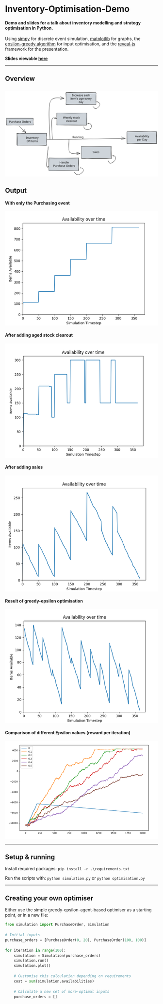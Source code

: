 # Inventory-Optimisation-Demo
#### Demo and slides for a talk about inventory modelling and strategy optimisation in Python.


Using [simpy](https://simpy.readthedocs.io/en/latest/) for discrete event simulation, [matplotlib](https://matplotlib.org/stable/api/_as_gen/matplotlib.pyplot.html) for graphs, the [epsilon-greedy algorithm](https://en.wikipedia.org/wiki/Multi-armed_bandit#:~:text=Epsilon%2Dgreedy,-strategy) for input optimisation, and the [reveal-js](https://revealjs.com/) framework for the presentation.

__Slides viewable [here](https://lukestorry.github.io/Inventory-Optimisation/slides.html)__

---
## Overview
![Discrete Events Diagram](assets/simulation.svg)
---
## Output
#### With only the Purchasing event
![availability diagram - only purchasing (goes up)](assets/availability_1_only_purchasing.png)
#### After adding aged stock clearout
![availability diagram - with stock clearout (goes up and down blockily)](assets/availability_2_with_stock_clearout.png)
#### After adding sales
![availability diagram - with clearout and sales (blocks are smoothed off by sales - realistic diagram)](assets/availability_3_with_clearout_and_sales.png)
#### Result of greedy-epsilon optimisation
![availability diagram - optimised (minimal spending, no out-of-stock)](assets/availability_optimised.png)
#### Comparison of different Epsilon values (reward per iteration)
![epsilon comparison](assets/epsilon_comparison.png)

---
## Setup & running
Install required packages: `pip install -r .\requirements.txt`

Run the scripts with: `python simulation.py` or `python optimisation.py`

---
## Creating your own optimiser
Either use the simple greedy-epsilon-agent-based optimiser as a starting point, or in a new file:
```python
from simulation import PurchaseOrder, Simulation

# Initial inputs
purchase_orders = [PurchaseOrder(0, 20), PurchaseOrder(100, 100)]

for iteration in range(100):
    simulation = Simulation(purchase_orders)
    simulation.run()
    simulation.plot()

    # Customise this calculation depending on requirements
    cost = sum(simulation.availabilities)
    
    # Calculate a new set of more-optimal inputs
    purchase_orders = [] 
```